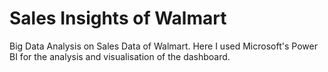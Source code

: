 # Sales Insights of Walmart
Big Data Analysis on Sales Data of Walmart.
Here I used Microsoft's Power BI for the analysis and visualisation of the dashboard.
